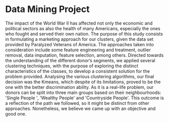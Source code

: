 # Data Mining Project
The impact of the World War II has affected not only the economic and political sectors as also the health of many Americans, especially the ones who fought and served their own nation. The purpose of this study consists in formulating a marketing approach for our clusters, given the data set provided by Paralyzed Veterans of America. The approaches taken into consideration include some feature engineering and treatment, outlier removal, data imputation, feature selection, among others. Directed towards the understanding of the different donor’s segments, we applied several clustering techniques, with the purpose of exploring the distinct characteristics of the classes, to develop a consistent solution for the problem provided. Analysing the various clustering algorithms, our final decision was the Kmeans, which despite of its limitations, proved to be the one with the better discrimination ability. As it is a real-life problem, our donors can be split into three main groups based on their neighbourhoods: 'Single People ', 'Wealthy People' and 'Countryside People'. This outcome is a reflection of the path we followed, so it might be distinct from other approaches. Nonetheless, we believe we came up with an objective and good one. 
